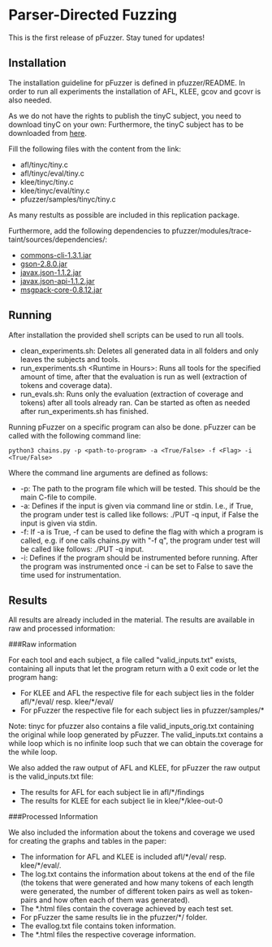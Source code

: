 # Parser-Directed Fuzzing

This is the first release of pFuzzer. Stay tuned for updates!

## Installation

The installation guideline for pFuzzer is defined in pfuzzer/README. In order to run all experiments the installation of AFL, KLEE, gcov and gcovr is also needed.

As we do not have the rights to publish the tinyC subject, you need to download tinyC on your own:
Furthermore, the tinyC subject has to be downloaded from [here](https://gist.githubusercontent.com/KartikTalwar/3095780/raw/c2ebc18d2ce6285c19beb5aa856dda0a3224f585/tiny.c).

Fill the following files with the content from the link:

* afl/tinyc/tiny.c
* afl/tinyc/eval/tiny.c
* klee/tinyc/tiny.c
* klee/tinyc/eval/tiny.c
* pfuzzer/samples/tinyc/tiny.c

As many restults as possible are included in this replication package.

Furthermore, add the following dependencies to pfuzzer/modules/trace-taint/sources/dependencies/:

* [commons-cli-1.3.1.jar](http://archive.apache.org/dist/commons/cli/binaries/commons-cli-1.3.1-bin.zip)
* [gson-2.8.0.jar](http://central.maven.org/maven2/com/google/code/gson/gson/2.8.0/gson-2.8.0.jar)
* [javax.json-1.1.2.jar](http://central.maven.org/maven2/org/glassfish/javax.json/1.1.2/javax.json-1.1.2.jar)
* [javax.json-api-1.1.2.jar](http://central.maven.org/maven2/javax/json/javax.json-api/1.1.2/javax.json-api-1.1.2.jar)
* [msgpack-core-0.8.12.jar](http://central.maven.org/maven2/org/msgpack/msgpack-core/0.8.12/msgpack-core-0.8.12.jar)

## Running

After installation the provided shell scripts can be used to run all tools.

* clean\_experiments.sh: Deletes all generated data in all folders and only leaves the subjects and tools.
* run\_experiments.sh &lt;Runtime in Hours>: Runs all tools for the specified amount of time, after that the evaluation is run as well (extraction of tokens and coverage data).
* run\_evals.sh: Runs only the evaluation (extraction of coverage and tokens) after all tools already ran. Can be started as often as needed after run\_experiments.sh has finished.

Running pFuzzer on a specific program can also be done. pFuzzer can be called with the following command line:

    python3 chains.py -p <path-to-program> -a <True/False> -f <Flag> -i <True/False>

Where the command line arguments are defined as follows:

* -p: The path to the program file which will be tested. This should be the main C-file to compile.
* -a: Defines if the input is given via command line or stdin. I.e., if True, the program under test is called like follows: ./PUT -q input, if False the input is given via stdin.
* -f: If -a is True, -f can be used to define the flag with which a program is called, e.g. if one calls chains.py with "-f q", the program under test will be called like follows: ./PUT -q input.
* -i: Defines if the program should be instrumented before running. After the program was instrumented once -i can be set to False to save the time used for instrumentation.

## Results

All results are already included in the material. The results are available in raw and processed information:

###Raw information

For each tool and each subject, a file called "valid\_inputs.txt" exists, containing all inputs that let the program return with a 0 exit code or let the program hang:
    
* For KLEE and AFL the respective file for each subject lies in the folder afl/\*/eval/ resp. klee/\*/eval/
* For pFuzzer the respective file for each subject lies in pfuzzer/samples/*

Note: tinyc for pfuzzer also contains a file valid\_inputs\_orig.txt containing the original while loop generated by pFuzzer. The valid\_inputs.txt contains a while loop which is no infinite loop such that we can obtain the coverage for the while loop.

We also added the raw output of AFL and KLEE, for pFuzzer the raw output is the valid\_inputs.txt file:

* The results for AFL for each subject lie in afl/\*/findings
* The results for KLEE for each subject lie in klee/\*/klee-out-0

###Processed Information

We also included the information about the tokens and coverage we used for creating the graphs and tables in the paper:

* The information for AFL and KLEE is included afl/\*/eval/ resp. klee/\*/eval/. 
 * The log.txt contains the information about tokens at the end of the file (the tokens that were generated and how many tokens of each length were generated, the number of different token pairs as well as token-pairs and how often each of them was generated). 
 * The *.html files contain the coverage achieved by each test set.
* For pFuzzer the same results lie in the pfuzzer/*/ folder. 
 * The evallog.txt file contains token information. 
 * The *.html files the respective coverage information.
